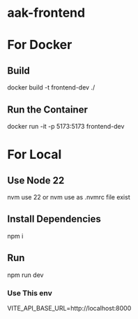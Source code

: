 # aak-frontend

# For Docker
## Build
 docker build -t frontend-dev ./

## Run the Container
docker run -it -p 5173:5173  frontend-dev

# For Local
## Use Node 22
nvm use 22 or nvm use as .nvmrc file exist


## Install Dependencies
npm i

## Run
npm run dev

### Use This env
VITE_API_BASE_URL=http://localhost:8000
